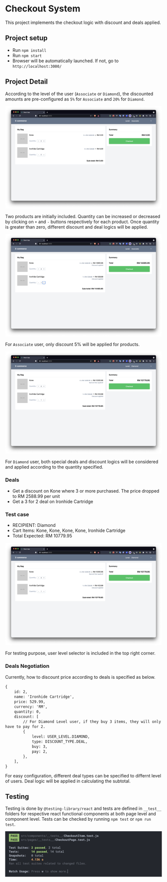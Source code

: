 # Checkout System

This project implements the checkout logic with discount and deals applied.

## Project setup

-   Run `npm install`
-   Run `npm start`
-   Browser will be automatically launched. If not, go to `http://localhost:3000/`

## Project Detail

According to the level of the user (`Associate` or `Diamond`), the discounted amounts are pre-configured as `5%` for `Associate` and `20%` for `Diamond`.

![Initial Page](images/step-1.png)

Two products are initially included. Quantity can be increased or decreased by clicking on `+` and `-` buttons respectively for each product. Once quantity is greater than zero, different discount and deal logics will be applied.

![Associate User](images/step-2-associate.png)

For `Associate` user, only discount 5% will be applied for products.

![Diamond User](images/step-2-diamond.png)

For `Diamond` user, both special deals and discount logics will be considered and applied according to the quantity specified.

### Deals

-   Get a discount on Kone where 3 or more purchased. The price dropped to RM 2588.99 per unit
-   Get a 3 for 2 deal on Ironhide Cartridge

### Test case

-   RECIPIENT: Diamond
-   Cart Items: Kone, Kone, Kone, Kone, Ironhide Cartridge
-   Total Expected: RM 10779.95

![Diamond User](images/step-2-diamond.png)

For testing purpose, user level selector is included in the top right corner.

### Deals Negotiation

Currently, how to discount price according to deals is specified as below.

```
{
    id: 2,
    name: 'Ironhide Cartridge',
    price: 529.99,
    currency: 'RM',
    quantity: 0,
    discount: [
        // For Diamond Level user, if they buy 3 items, they will only have to pay for 2.
        {
            level: USER_LEVEL.DIAMOND,
            type: DISCOUNT_TYPE.DEAL,
            buy: 3,
            pay: 2,
        },
    ],
}
```

For easy configuration, different deal types can be specified to differnt level of users. Deal logic will be applied in calculating the subtotal.

## Testing

Testing is done by `@testing-library/react` and tests are defined in `__test__` folders for respective react functional components at both page level and component level. Tests can be checked by running `npm test` or `npm run test`.

![Test](images/step-3-test.png)
